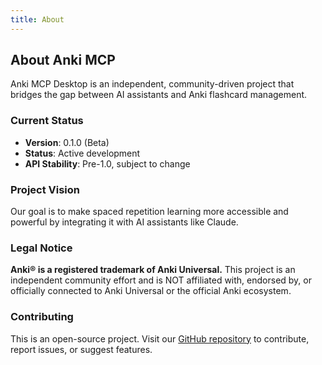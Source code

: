```yaml
---
title: About
---
```


## About Anki MCP

Anki MCP Desktop is an independent, community-driven project that bridges the gap between AI assistants and Anki flashcard management.

### Current Status

- **Version**: 0.1.0 (Beta)
- **Status**: Active development
- **API Stability**: Pre-1.0, subject to change

### Project Vision

Our goal is to make spaced repetition learning more accessible and powerful by integrating it with AI assistants like Claude.

### Legal Notice

**Anki® is a registered trademark of Anki Universal.** This project is an independent community effort and is NOT affiliated with, endorsed by, or officially connected to Anki Universal or the official Anki ecosystem.

### Contributing

This is an open-source project. Visit our [GitHub repository](https://github.com/anki-mcp-organization/anki-mcp-desktop) to contribute, report issues, or suggest features.
